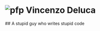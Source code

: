# ![pfp](https://avatars.githubusercontent.com/u/69511568?s=96&v=4) Vincenzo Deluca
## A stupid guy who writes stupid code
